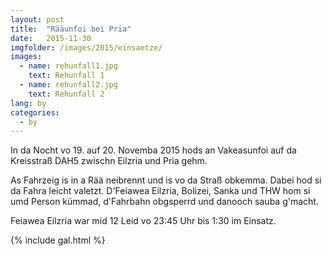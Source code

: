 ```yaml
---
layout: post
title:  "Rääunfoi bei Pria"
date:   2015-11-30
imgfolder: /images/2015/einsaetze/
images:
  - name: rehunfall1.jpg
    text: Rehunfall 1
  - name: rehunfall2.jpg
    text: Rehunfall 2
lang: by
categories:
  - by
---
```


In da Nocht vo 19. auf 20. Novemba 2015 hods an Vakeasunfoi auf da Kreisstraß DAH5 zwischn Eilzria und Pria gehm.

As Fahrzeig is in a Rää neibrennt und is vo da Straß obkemma. Dabei hod si da Fahra leicht valetzt. D'Feiawea Eilzria, Bolizei, Sanka und THW hom si umd Person kümmad, d'Fahrbahn obgsperrd und danooch sauba g'macht.

Feiawea Eilzria war mid 12 Leid vo 23:45 Uhr bis 1:30 im Einsatz.

{% include gal.html %}


